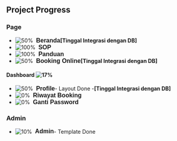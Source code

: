 ## Project Progress

### Page
- <div style="display: flex; align-items: center;">
    <img src="https://progress-bar.dev/50" alt="50%" style="margin-right: 8px;"/>
    <span style="font-family: 'Arial', sans-serif; font-size: 16px; font-weight: bold;">Beranda</span> <b>[Tinggal Integrasi dengan DB]</b>
  </div>
- <div style="display: flex; align-items: center;">
    <img src="https://progress-bar.dev/100" alt="100%" style="margin-right: 8px;"/> 
    <span style="font-family: 'Arial', sans-serif; font-size: 16px; font-weight: bold;">SOP</span>
  </div>
- <div style="display: flex; align-items: center;">
    <img src="https://progress-bar.dev/100" alt="100%" style="margin-right: 8px;"/> 
    <span style="font-family: 'Arial', sans-serif; font-size: 16px; font-weight: bold;">Panduan</span>
  </div>
- <div style="display: flex; align-items: center;">
    <img src="https://progress-bar.dev/50" alt="50%" style="margin-right: 8px;"/> 
    <span style="font-family: 'Arial', sans-serif; font-size: 16px; font-weight: bold;">Booking Online</span> <b>[Tinggal Integrasi dengan DB]</b>
  </div>

#### Dashboard <img src="https://progress-bar.dev/17" alt="17%" style="margin-right: 8px;"/>
- <div style="display: flex; align-items: center;">
    <img src="https://progress-bar.dev/50" alt="50%" style="margin-right: 8px;"/> 
    <span style="font-family: 'Arial', sans-serif; font-size: 16px; font-weight: bold;">Profile</span> - Layout Done - <b>[Tinggal Integrasi dengan DB]</b>
  </div>
- <div style="display: flex; align-items: center;">
    <img src="https://progress-bar.dev/0" alt="0%" style="margin-right: 8px;"/> 
    <span style="font-family: 'Arial', sans-serif; font-size: 16px; font-weight: bold;">Riwayat Booking</span>
  </div>
- <div style="display: flex; align-items: center;">
    <img src="https://progress-bar.dev/0" alt="0%" style="margin-right: 8px;"/> 
    <span style="font-family: 'Arial', sans-serif; font-size: 16px; font-weight: bold;">Ganti Password</span>
  </div>

### Admin
- <div style="display: flex; align-items: center;">
    <img src="https://progress-bar.dev/10" alt="10%" style="margin-right: 8px;"/> 
    <span style="font-family: 'Arial', sans-serif; font-size: 16px; font-weight: bold;">Admin</span> - Template Done
  </div>
